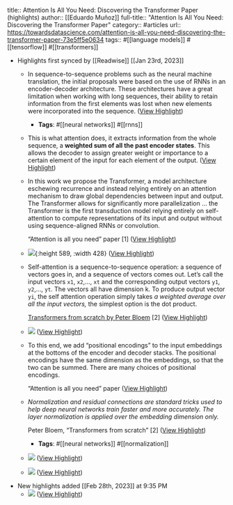 title:: Attention Is All You Need: Discovering the Transformer Paper (highlights)
author:: [[Eduardo Muñoz]]
full-title:: "Attention Is All You Need: Discovering the Transformer Paper"
category:: #articles
url:: https://towardsdatascience.com/attention-is-all-you-need-discovering-the-transformer-paper-73e5ff5e0634
tags:: #[[language models]] #[[tensorflow]] #[[transformers]]

- Highlights first synced by [[Readwise]] [[Jan 23rd, 2023]]
	- In sequence-to-sequence problems such as the neural machine translation, the initial proposals were based on the use of RNNs in an encoder-decoder architecture. These architectures have a great limitation when working with long sequences, their ability to retain information from the first elements was lost when new elements were incorporated into the sequence. ([View Highlight](https://read.readwise.io/read/01gqehjvjd67dgqjcsb6dh8pds))
		- **Tags**: #[[neural networks]] #[[rnns]]
	- This is what attention does, it extracts information from the whole sequence, a **weighted sum of all the past encoder states**. This allows the decoder to assign greater weight or importance to a certain element of the input for each element of the output. ([View Highlight](https://read.readwise.io/read/01gqehkwf4zyr1x0jxyr3fsvd2))
	- In this work we propose the Transformer, a model architecture eschewing recurrence and instead relying entirely on an attention mechanism to draw global dependencies between input and output. The Transformer allows for significantly more parallelization … the Transformer is the first transduction model relying entirely on self-attention to compute representations of its input and output without using sequence-aligned RNNs or convolution.
	  
	  “Attention is all you need” paper [1] ([View Highlight](https://read.readwise.io/read/01gqehmms7r3t983dm25etjs3y))
	- ![](https://miro.medium.com/max/428/1*ZCFSvkKtppgew3cc7BIaug.png){:height 589, :width 428} ([View Highlight](https://read.readwise.io/read/01gqehne9aejsqqa5pjhr99q6k))
	- Self-attention is a sequence-to-sequence operation: a sequence of vectors goes in, and a sequence of vectors comes out. Let’s call the input vectors `x1`, `x2`,…, `xt` and the corresponding output vectors `y1`, `y2`,…, `yt`. The vectors all have dimension k. To produce output vector `yi`, the self attention operation simply takes *a weighted average over all the input vectors,* the simplest option is the dot product.
	  
	  [Transformers from scratch by Peter Bloem](http://peterbloem.nl/blog/transformers) [2] ([View Highlight](https://read.readwise.io/read/01gqehnxam3wrakpxe0g5ttfcw))
	- ![](https://miro.medium.com/max/700/1*r6S_FHm9h82w1hDnpyaHeA.png) ([View Highlight](https://read.readwise.io/read/01gqehp1xe18d6zmexqmacavs4))
	- To this end, we add “positional encodings” to the input embeddings at the bottoms of the encoder and decoder stacks. The positional encodings have the same dimension as the embeddings, so that the two can be summed. There are many choices of positional encodings.
	  
	  “Attention is all you need” paper ([View Highlight](https://read.readwise.io/read/01gqehppf1fegpbq2jc7q1t8ea))
	- *Normalization and residual connections are standard tricks used to help deep neural networks train faster and more accurately. The layer normalization is applied over the embedding dimension only.*
	  
	  Peter Bloem, “Transformers from scratch” [2] ([View Highlight](https://read.readwise.io/read/01gqehpypmhcfjkg1qyez6r510))
		- **Tags**: #[[neural networks]] #[[normalization]]
	- ![](https://miro.medium.com/max/692/1*y05XJlCykLUE5wPdWfVoiQ.png) ([View Highlight](https://read.readwise.io/read/01gqehqs5h0xvtr2prh6yqfcyc))
	- ![](https://miro.medium.com/max/700/1*zuBmEZDoS2WvNRfIACwrCA.png) ([View Highlight](https://read.readwise.io/read/01gqehr09en8c1p9b9100y7tzh))
- New highlights added [[Feb 28th, 2023]] at 9:35 PM
	- ![](https://miro.medium.com/max/428/1*ZCFSvkKtppgew3cc7BIaug.png) ([View Highlight](https://read.readwise.io/read/01gtbs3jf989kk7sq2jhe0v4wf))